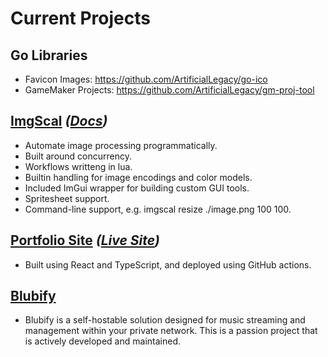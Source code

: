 
# Current Projects

## Go Libraries

* Favicon Images: https://github.com/ArtificialLegacy/go-ico
* GameMaker Projects: https://github.com/ArtificialLegacy/gm-proj-tool

## [ImgScal](https://github.com/ArtificialLegacy/imgscal) *([Docs](https://artificiallegacy.github.io/imgscal/))*

* Automate image processing programmatically.
* Built around concurrency.
* Workflows writteng in lua.
* Builtin handling for image encodings and color models.
* Included ImGui wrapper for building custom GUI tools.
* Spritesheet support.
* Command-line support, e.g. imgscal resize ./image.png 100 100.

## [Portfolio Site](https://github.com/ArtificialLegacy/personal_site) *([Live Site](https://jgoyer.tech/))*

* Built using React and TypeScript, and deployed using GitHub actions.

## [Blubify](https://github.com/ArtificialLegacy/blubify)

* Blubify is a self-hostable solution designed for music streaming and management within your private network. This is a passion project that is actively developed and maintained.
